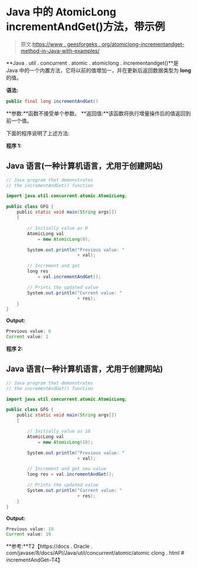 # Java 中的 AtomicLong incrementAndGet()方法，带示例

> 原文:[https://www . geesforgeks . org/atomiclong-incrementandget-method-in-Java-with-examples/](https://www.geeksforgeeks.org/atomiclong-incrementandget-method-in-java-with-examples/)

**Java . util . concurrent . atomic . atomiclong . incrementandget()**是 Java 中的一个内置方法，它将以前的值增加一，并在更新后返回数据类型为 **long** 的值。

**语法:**

```java
public final long incrementAndGet()
```

**参数:**函数不接受单个参数。
**返回值:**该函数将执行增量操作后的值返回到前一个值。

下面的程序说明了上述方法:

**程序 1:**

## Java 语言(一种计算机语言，尤用于创建网站)

```java
// Java program that demonstrates
// the incrementAndGet() function

import java.util.concurrent.atomic.AtomicLong;

public class GFG {
    public static void main(String args[])
    {

        // Initially value as 0
        AtomicLong val
            = new AtomicLong(0);

        System.out.println("Previous value: "
                           + val);

        // Increment and get
        long res
            = val.incrementAndGet();

        // Prints the updated value
        System.out.println("Current value: "
                           + res);
    }
}
```

**Output:** 

```java
Previous value: 0
Current value: 1
```

**程序 2:**

## Java 语言(一种计算机语言，尤用于创建网站)

```java
// Java program that demonstrates
// the incrementAndGet() function

import java.util.concurrent.atomic.AtomicLong;

public class GFG {
    public static void main(String args[])
    {

        // Initially value as 18
        AtomicLong val
            = new AtomicLong(18);

        System.out.println("Previous value: "
                           + val);

        // Increment and get new value
        long res = val.incrementAndGet();

        // Prints the updated value
        System.out.println("Current value: "
                           + res);
    }
}
```

**Output:** 

```java
Previous value: 18
Current value: 19
```

**参考:**T2【https://docs . Oracle . com/javase/8/docs/API/Java/util/concurrent/atomic/atomic clong . html # incrementAndGet–T4】
